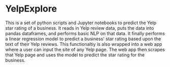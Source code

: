 # YelpExplore
This is a set of python scripts and Jupyter notebooks to predict the Yelp star rating of a business.  It reads in Yelp review data, puts the data into pandas dataframes, and performs basic NLP on that data. It finally performs a linear regression model to predict a business' star rating based upon the text of their Yelp reviews.  This functionaltiy is also wrapped into a web app where a user can input the site of any Yelp page.  The web app then scrapes that Yelp page and uses the model to predict the star rating for the business. 
